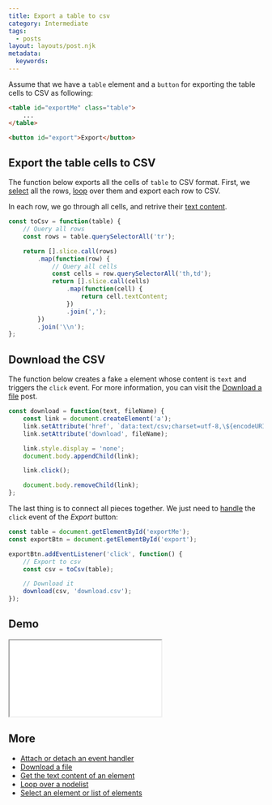 ```yaml
---
title: Export a table to csv
category: Intermediate
tags:
  - posts
layout: layouts/post.njk
metadata:
  keywords:
---
```


Assume that we have a `table` element and a `button` for exporting the table cells to CSV as following:

```html
<table id="exportMe" class="table">
    ...
</table>

<button id="export">Export</button>
```

## Export the table cells to CSV

The function below exports all the cells of `table` to CSV format. First, we [select](/select-an-element-or-list-of-elements) all the rows,
[loop](/loop-over-a-nodelist) over them and export each row to CSV.

In each row, we go through all cells, and retrive their [text content](/get-the-text-content-of-an-element).

```js
const toCsv = function(table) {
    // Query all rows
    const rows = table.querySelectorAll('tr');

    return [].slice.call(rows)
        .map(function(row) {
            // Query all cells
            const cells = row.querySelectorAll('th,td');
            return [].slice.call(cells)
                .map(function(cell) {
                    return cell.textContent;
                })
                .join(',');
        })
        .join('\\n');
};
```

## Download the CSV

The function below creates a fake `a` element whose content is `text` and triggers the `click` event.
For more information, you can visit the [Download a file](/download-a-file) post.

```js
const download = function(text, fileName) {
    const link = document.createElement('a');
    link.setAttribute('href', `data:text/csv;charset=utf-8,\${encodeURIComponent(text)}`);
    link.setAttribute('download', fileName);

    link.style.display = 'none';
    document.body.appendChild(link);

    link.click();

    document.body.removeChild(link);
};
```

The last thing is to connect all pieces together. We just need to [handle](/attach-or-detach-an-event-handler) the `click` event of the _Export_ button:

```js
const table = document.getElementById('exportMe');
const exportBtn = document.getElementById('export');

exportBtn.addEventListener('click', function() {
    // Export to csv
    const csv = toCsv(table);

    // Download it
    download(csv, 'download.csv');
});
```

## Demo

<iframe src='/demo/export-a-table-to-csv/index.html'></iframe>

## More

* [Attach or detach an event handler](/attach-or-detach-an-event-handler)
* [Download a file](/download-a-file)
* [Get the text content of an element](/get-the-text-content-of-an-element)
* [Loop over a nodelist](/loop-over-a-nodelist)
* [Select an element or list of elements](/select-an-element-or-list-of-elements)